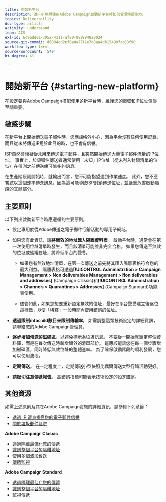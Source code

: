 ```yaml
---
title: 開始新平台
description: 進一步瞭解使用Adobe Campaign啟動新平台時如何管理傳遞能力。
topics: Deliverability
doc-type: article
activity: understand
team: ACS
exl-id: 6c9ade01-3052-4311-af80-888294820024
source-git-commit: d6094cd2ef0a8a7741e7d8aa4db15499fad08f90
workflow-type: tm+mt
source-wordcount: '549'
ht-degree: 6%

---
```


# 開始新平台 {#starting-new-platform}

在設定要與Adobe Campaign搭配使用的新平台時，維護您的網域和IP位址信譽至關重要。

## 敏感步驟

在新平台上開始傳送電子郵件時，您應該格外小心，因為平台沒有任何使用記錄，而且從未將傳送IP用於此目的時，也不會有信譽。

ISP自然會懷疑從未用來傳送電子郵件，且突然開始傳送大量電子郵件流量的IP位址。 事實上，垃圾郵件傳送者通常使用「未知」IP位址（從未列入封鎖清單的位址）在偵測之前傳送儘可能多的訊息。

在生產階段剛開始時，就輸出而言，您不可能指望達到作業速度。 此外，您不應嘗試以這個速率傳送訊息，因為這可能導致ISP封鎖傳送位址，並嚴重危害啟動階段的其餘部分。

## 主要原則

以下列出啟動新平台時應遵循的主要原則。

* 設定專用於從Adobe傳送之電子郵件行銷活動的專用子網域。

* 如果您有此資訊，請&#x200B;**將無效的地址匯入隔離資料表**。
啟動平台時，通常會在第一次使用位址清單時發生，而且該清單可能並非完全合格。 如果您傳送至無效的位址或蜜罐位址，將降低平台的聲譽。

   * 如果您有無效地址清單，在第一次傳送之前先將其匯入隔離表格符合您的最大利益。 隔離表格可透過&#x200B;**[!UICONTROL Administration > Campaign Management > Non deliverables Management > Non deliverables and addresses]** (Campaign Classic)和&#x200B;**[!UICONTROL Administration > Channels > Quarantines > Addresses]** (Campaign Standard)功能表使用。

   * 儘管如此，如果您想要重新認定無效的位址，最好在平台聲譽建立後逐位這樣做，以便「稀釋」一段時間內使用錯誤的位址。

* **透過限制mtachild數目來限制傳輸率**。 如需調整這類技術設定的詳細資訊，請聯絡您的Adobe Campaign管理員。

* **逐步增加傳送的磁碟區**，以避免標示為垃圾訊息。 不要從一開始就鎖定整個資料庫，而是在每次傳送時新增額外的清單部份。 這應該能讓您在每一個步驟增加磁碟區，同時降低無效位址的整體速率。 為了確保啟動階段的順利發展，您可以使用波段。

* **定期傳送**。 在一定程度上，定期傳送小型快照比偶爾傳送大型行銷活動更好。
* **請密切注意傳遞報告**。 高錯誤指標可能表示技術設定的設定錯誤。

## 其他資源

如需上述原則及其在Adobe Campaign實施的詳細資訊，請參閱下列章節：

* [透過 IP 暖身提高您的電子郵件信譽](../../help/additional-resources/increase-reputation-with-ip-warming.md)
* [關於垃圾郵件陷阱](../../help/additional-resources/all-about-spam-traps.md)

**Adobe Campaign Classic**

* [透過隔離最佳化您的傳遞](https://experienceleague.adobe.com/docs/campaign-classic/using/sending-messages/monitoring-deliveries/understanding-quarantine-management.html#optimizing-your-delivery-through-quarantines)
* [識別整個平台的隔離地址](https://experienceleague.adobe.com/docs/campaign-classic/using/sending-messages/monitoring-deliveries/understanding-quarantine-management.html#identifying-quarantined-addresses-for-the-entire-platform)
* [使用多個波段傳送](https://experienceleague.adobe.com/docs/campaign-classic/using/sending-messages/key-steps-when-creating-a-delivery/steps-sending-the-delivery.html#sending-using-multiple-waves)
* [傳遞監視](https://experienceleague.adobe.com/docs/campaign-classic/using/sending-messages/monitoring-deliveries/about-delivery-monitoring.html?lang=zh-Hans#sending-messages)

**Adobe Campaign Standard**

* [透過隔離最佳化您的傳遞](https://experienceleague.adobe.com/docs/campaign-standard/using/testing-and-sending/monitoring-messages/understanding-quarantine-management.html#optimizing-your-delivery-through-quarantines)
* [識別整個平台的隔離地址](https://experienceleague.adobe.com/docs/campaign-standard/using/testing-and-sending/monitoring-messages/understanding-quarantine-management.html)
* [監視傳遞](https://experienceleague.adobe.com/docs/campaign-standard/using/testing-and-sending/monitoring-messages/monitoring-a-delivery.html?lang=zh-Hant)
